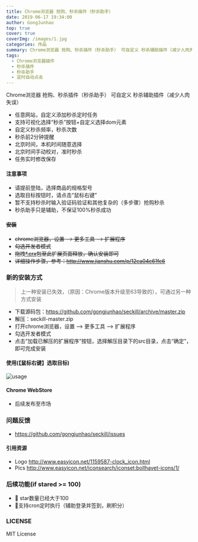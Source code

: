 ```yaml
---
title: Chrome浏览器 抢购、秒杀插件（秒杀助手）
date: 2019-06-17 19:34:00
author: GongJunhao
top: true
cover: true
coverImg: /images/1.jpg
categories: 作品
summary: Chrome浏览器 抢购、秒杀插件（秒杀助手） 可自定义 秒杀辅助插件（减少人肉失误）
tags:
  - Chrome浏览器插件
  - 秒杀插件
  - 秒杀助手
  - 定时自动点击
---
```


Chrome浏览器 抢购、秒杀插件（秒杀助手） 可自定义 秒杀辅助插件（减少人肉失误）

* 任意网站，自定义添加秒杀定时任务
* 支持可视化选择“秒杀”按钮+自定义选择dom元素
* 自定义秒杀频率，秒杀次数
* 秒杀前2分钟提醒
* 北京时间，本机时间随意选择
* 北京时间手动校对，准时秒杀
* 任务实时修改保存

#### 注意事项
* 请提前登陆，选择商品的规格型号
* 选取目标按钮时，请点击“鼠标右键”
* 暂不支持秒杀时输入验证码验证和其他复杂的（多步骤）抢购秒杀
* 秒杀助手只是辅助，不保证100%秒杀成功

#### ~~安装~~
* ~~chrome浏览器，设置 --> 更多工具 --> 扩展程序~~
* ~~勾选开发者模式~~
* ~~拖拽[*.crx](https://github.com/gongjunhao/seckill/releases/download/0.0.1/seckill.v0.0.1.crx "seckill.v0.0.1.crx")包至此扩展页面释放，确认安装即可~~
* ~~详细操作步骤，参考：http://www.jianshu.com/p/12ca04c61fc6~~

### 新的安装方式
> 上一种安装已失效，（原因：Chrome版本升级至63导致的），可通过另一种方式安装
* 下载源码包：https://github.com/gongjunhao/seckill/archive/master.zip
*  解压：seckill-master.zip
*  打开chrome浏览器，设置 --> 更多工具 --> 扩展程序
*  勾选开发者模式
*  点击“加载已解压的扩展程序”按钮，选择解压目录下的src目录，点击“确定”，即可完成安装

#### 使用(【鼠标右键】选取目标)
![usage](https://github.com/gongjunhao/seckill/blob/master/doc/usage.gif)

#### Chrome WebStore

* 后续发布至市场

### 问题反馈

* https://github.com/gongjunhao/seckill/issues

#### 引用资源

- Logo	http://www.easyicon.net/1159587-clock_icon.html
- Pics  http://www.easyicon.net/iconsearch/iconset:bollhavet-icons/1/


### 后续功能(if stared >= 100)

* :tada: star数量已经大于100
* :black_square_button:支持cron定时执行（辅助登录并签到，刷积分）


### LICENSE
MIT License
